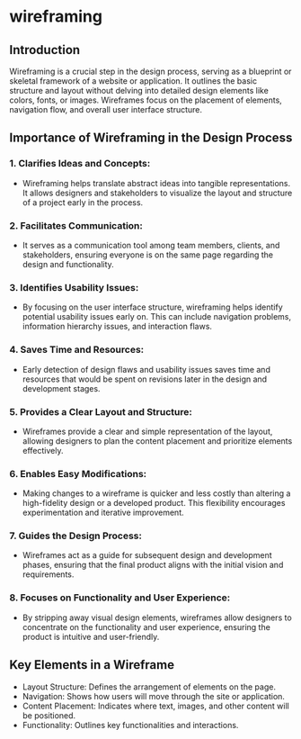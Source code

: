# wireframing

## Introduction
Wireframing is a crucial step in the design process, serving as a blueprint or skeletal framework of a website or application. It outlines the basic structure and layout without delving into detailed design elements like colors, fonts, or images. Wireframes focus on the placement of elements, navigation flow, and overall user interface structure.

## Importance of Wireframing in the Design Process
 ### 1. Clarifies Ideas and Concepts:

  - Wireframing helps translate abstract ideas into tangible representations. It allows designers and stakeholders to visualize the layout and structure of a project early in the process.

 ### 2. Facilitates Communication:

  - It serves as a communication tool among team members, clients, and stakeholders, ensuring everyone is on the same page regarding the design and functionality.

 ### 3. Identifies Usability Issues:

  - By focusing on the user interface structure, wireframing helps identify potential usability issues early on. This can include navigation problems, information hierarchy issues, and interaction flaws.

 ### 4. Saves Time and Resources:

  - Early detection of design flaws and usability issues saves time and resources that would be spent on revisions later in the design and development stages.

 ### 5. Provides a Clear Layout and Structure:

  - Wireframes provide a clear and simple representation of the layout, allowing designers to plan the content placement and prioritize elements effectively.
 ### 6. Enables Easy Modifications:

  - Making changes to a wireframe is quicker and less costly than altering a high-fidelity design or a developed product. This flexibility encourages experimentation and iterative improvement.

 ### 7. Guides the Design Process:

  - Wireframes act as a guide for subsequent design and development phases, ensuring that the final product aligns with the initial vision and requirements.

 ### 8. Focuses on Functionality and User Experience:

  - By stripping away visual design elements, wireframes allow designers to concentrate on the functionality and user experience, ensuring the product is intuitive and user-friendly.

## Key Elements in a Wireframe
  - Layout Structure: Defines the arrangement of elements on the page.
  - Navigation: Shows how users will move through the site or application.
  - Content Placement: Indicates where text, images, and other content will be positioned.
  - Functionality: Outlines key functionalities and interactions.

